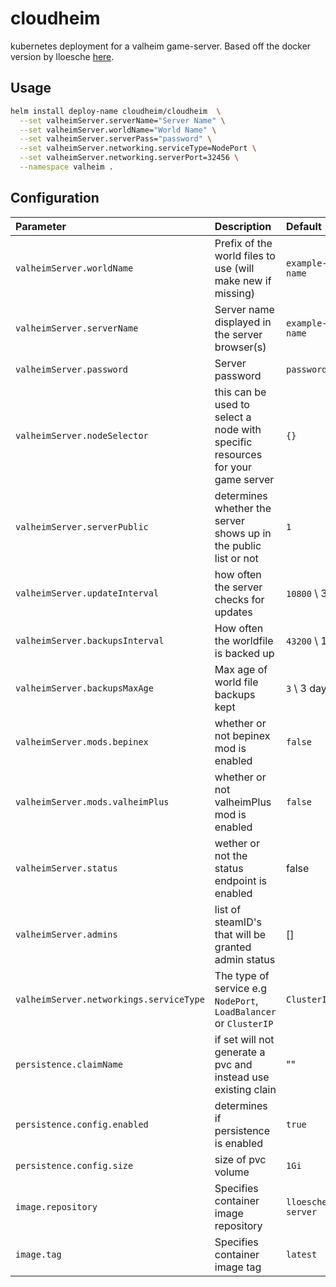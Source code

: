 # cloudheim

kubernetes deployment for a valheim game-server. Based off the docker version by lloesche [here](https://github.com/lloesche/valheim-server-docker).

## Usage

```bash
helm install deploy-name cloudheim/cloudheim  \
  --set valheimServer.serverName="Server Name" \
  --set valheimServer.worldName="World Name" \
  --set valheimServer.serverPass="password" \
  --set valheimServer.networking.serviceType=NodePort \
  --set valheimServer.networking.serverPort=32456 \
  --namespace valheim .
```

## Configuration

| Parameter                        | Description                                                                    | Default                   |
| :------------------------------- | :----------------------------------------------------------------------------- | :------------------------ |
| `valheimServer.worldName`        | Prefix of the world files to use (will make new if missing)                    | `example-world-name`      |
| `valheimServer.serverName`       | Server name displayed in the server browser(s)                                 | `example-server-name`     |
| `valheimServer.password`         | Server password                                                                | `password`                |
| `valheimServer.nodeSelector`     | this can be used to select a node with specific resources for your game server | `{}`                      |
| `valheimServer.serverPublic`     | determines whether the server shows up in the public list or not               | `1`                       |
| `valheimServer.updateInterval`   | how often the server checks for updates                                        | `10800` \ 3 hours         |
| `valheimServer.backupsInterval`  | How often the worldfile is backed up                                           | `43200` \ 12 hours        |
| `valheimServer.backupsMaxAge`    | Max age of world file backups kept                                             | `3` \ 3 days              |
| `valheimServer.mods.bepinex`     | whether or not bepinex mod is enabled                                          | `false`                   |
| `valheimServer.mods.valheimPlus` | whether or not valheimPlus mod is enabled                                      | `false`                   |
| `valheimServer.status`           | wether or not the status endpoint is enabled                                   | false                     |
| `valheimServer.admins`           | list of steamID's that will be granted admin status                            | []                        |
| `valheimServer.networkings.serviceType`      | The type of service e.g `NodePort`, `LoadBalancer` or `ClusterIP`              | `ClusterIP`               |
| `persistence.claimName`          | if set will not generate a pvc and instead use existing clain                  | ""                        |
| `persistence.config.enabled`     | determines if persistence is enabled                                           | `true`                    |
| `persistence.config.size`        | size of pvc volume                                                             | `1Gi`                     |
| `image.repository`               | Specifies container image repository                                           | `lloesche/valheim-server` |
| `image.tag`                      | Specifies container image tag                                                  | `latest`                  |